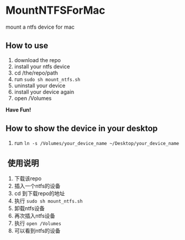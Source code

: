 # MountNTFSForMac
mount a ntfs device for mac
## How to use
1. download the repo
1. install your ntfs device
1. cd /the/repo/path
1. run `sudo sh mount_ntfs.sh`
1. uninstall your device
1. install your device again
1. open /Volumes

**Have Fun!**

## How to show the device in your desktop
1. run `ln -s /Volumes/your_device_name ~/Desktop/your_device_name`

##  使用说明
1. 下载该repo
2. 插入一个ntfs的设备
3. cd 到下载repo的地址
4. 执行 `sudo sh mount_ntfs.sh`
5. 卸载ntfs设备
6. 再次插入ntfs设备
7. 执行 `open /Volumes`
8. 可以看到ntfs的设备
